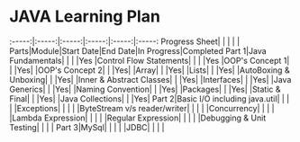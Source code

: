 # JAVA Learning Plan

:-----:|:-----:|:-----:|:-----:|:-----:|:-----:
Progress Sheet| | | | |
Parts|Module|Start Date|End Date|In Progress|Completed
Part 1|Java Fundamentals| | | |Yes
|Control Flow Statements| | | |Yes
|OOP's Concept 1| | |Yes|
|OOP's Concept 2| | |Yes|
|Array| | |Yes|
|Lists| | |Yes|
|AutoBoxing & Unboxing| | |Yes|
|Inner & Abstract Classes| | |Yes|
|Interfaces| | |Yes|
|Java Generics| | |Yes|
|Naming Convention| | |Yes|
|Packages| | |Yes|
|Static & Final| | |Yes|
|Java Collections| | |Yes|
Part 2|Basic I/O including java.util| | | |
|Exceptions| | | |
|ByteStream v/s reader/writer| | | |
|Concurrency| | | |
|Lambda Expression| | | |
|Regular Expression| | | |
|Debugging & Unit Testing| | | |
Part 3|MySql| | | |
|JDBC| | | |
